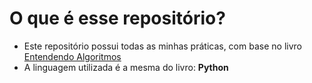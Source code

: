 # O que é esse repositório?

- Este repositório possui todas as minhas práticas, com base no livro [Entendendo Algoritmos](https://www.amazon.com.br/Entendendo-Algoritmos-Ilustrado-Programadores-Curiosos/dp/8575225634/ref=asc_df_8575225634/?tag=googleshopp00-20&linkCode=df0&hvadid=379765802639&hvpos=&hvnetw=g&hvrand=1566512111220513180&hvpone=&hvptwo=&hvqmt=&hvdev=c&hvdvcmdl=&hvlocint=&hvlocphy=1001538&hvtargid=pla-811121403561&psc=1&mcid=902a95e1c06838bab7392889ad3e55c8)
- A linguagem utilizada é a mesma do livro: **Python**
